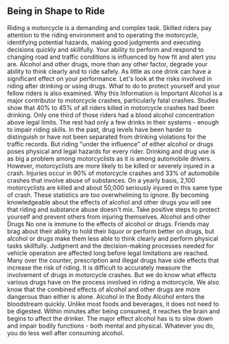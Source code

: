 ## Being in Shape to Ride
Riding a motorcycle is a demanding and complex task. Skilled riders pay attention to the riding environment and to operating the motorcycle, identifying potential hazards, making good judgments and executing decisions quickly and skillfully. Your ability to perform and respond to changing road and traffic conditions is influenced by how fit and alert you are. Alcohol and other drugs, more than any other factor, degrade your ability to think clearly and to ride safely. As little as one drink can have a significant effect on your performance.
Let's look at the risks involved in riding after drinking or using drugs. What to do to protect yourself and your fellow riders is also examined.
Why this Information is Important
Alcohol is a major contributor to motorcycle crashes, particularly fatal crashes. Studies show that 40% to 45% of all riders killed in motorcycle crashes had been drinking. Only one third of those riders had a blood alcohol concentration above legal limits. The rest had only a few drinks in their systems - enough to impair riding skills. In the past, drug levels have been harder to distinguish or have not been separated from drinking violations for the traffic records. But riding "under the influence" of either alcohol or drugs poses physical and legal hazards for every rider.
Drinking and drug use is as big a problem among motorcyclists as it is among automobile drivers. However, motorcyclists are more likely to be killed or severely injured in a crash. Injuries occur in 90% of motorcycle crashes and 33% of automobile crashes that involve abuse of substances. On a yearly basis, 2,100 motorcyclists are killed and about 50,000 seriously injured in this same type of crash. These statistics are too overwhelming to ignore.
By becoming knowledgeable about the effects of alcohol and other drugs you will see that riding and substance abuse doesn't mix. Take positive steps to protect yourself and prevent others from injuring themselves.
Alcohol and other Drugs
No one is immune to the effects of alcohol or drugs. Friends may brag about their ability to hold their liquor or perform better on drugs, but alcohol or drugs make them less able to think clearly and perform physical tasks skillfully. Judgment and the decision-making processes needed for vehicle operation are affected long before legal limitations are reached.
Many over the counter, prescription and illegal drugs have side effects that increase the risk of riding. It is difficult to accurately measure the involvement of drugs in motorcycle crashes. But we do know what effects various drugs have on the process involved in riding a motorcycle. We also know that the combined effects of alcohol and other drugs are more dangerous than either is alone.
Alcohol in the Body
Alcohol enters the bloodstream quickly. Unlike most foods and beverages, it does not need to be digested. Within minutes after being consumed, it reaches the brain and begins to affect the drinker. The major effect alcohol has is to slow down and impair bodily functions - both mental and physical. Whatever you do, you do less well after consuming alcohol.
